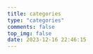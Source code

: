 ```yaml
---
title: categories
type: "categories"
comments: false
top_img: false
date: 2023-12-16 22:46:15
---
```

